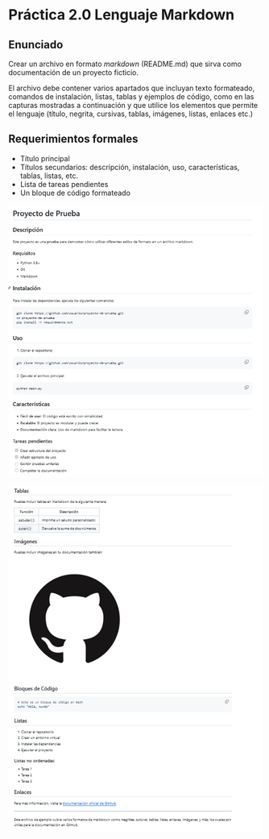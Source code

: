# Práctica 2.0 Lenguaje Markdown

## Enunciado

 Crear un archivo en formato *markdown* (README.md) que sirva como documentación de un proyecto ficticio.
 
 El archivo debe contener varios apartados que incluyan texto formateado, comandos de instalación, listas, tablas y ejemplos de código, como en las capturas mostradas a continuación y que utilice los elementos que permite el lenguaje (título, negrita, cursivas, tablas, imágenes, listas, enlaces etc.)

## Requerimientos formales

 - Título principal
 - Títulos secundarios: descripción, instalación, uso, características, tablas, listas, etc.
 - Lista de tareas pendientes
 - Un bloque de código formateado


 ![](media/parte1.png) 

 ![](media/parte2.png) 


